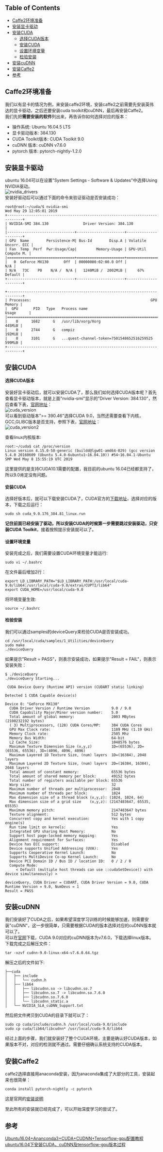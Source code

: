 ## Table of Contents
- [Caffe2环境准备](#env)
- [安装显卡驱动](#drivers)
- [安装CUDA](#cuda)
    - [选择CUDA版本](#cuda_version)
    - [安装CUDA](#cuda_install)
    - [设置环境变量](#cuda_env)
    - [检验安装](#cuda_check)
- [安装cuDNN](#cudnn)
- [安装Caffe2](#caffe2)
- [参考](#reference)

<a name="env" />

## Caffe2环境准备
我们以有显卡的情况为例，来安装caffe2环境，安装caffe2之前需要先安装英伟达的显卡驱动，之后还要安装cuda toolkit和cuDNN，最后再安装Caffe2。  
我们先把**需要安装的软件**列出来，再告诉你如何选择对应的版本：  
* 操作系统: Ubuntu 16.04.5 LTS
* 显卡驱动版本: 384.130
* CUDA Toolkit版本: CUDA Toolkit 9.0
* cuDNN 版本: cuDNN v7.6.0
* pytorch 版本: pytorch-nightly-1.2.0

<a name="drivers" />

## 安装显卡驱动
ubuntu 16.04可以在设置"System Settings - Software & Updates"中选择Using NVIDIA驱动。  
![nvidia_drivers](../img/nvidia_drivers.png)  
安装好驱动后可以通过下面的命令来验证驱动是否安装成功：  
```
root@root:~/cuda/$ nvidia-smi
Wed May 29 12:05:01 2019       
+-----------------------------------------------------------------------------+
| NVIDIA-SMI 384.130                Driver Version: 384.130                   |
|-------------------------------+----------------------+----------------------+
| GPU  Name        Persistence-M| Bus-Id        Disp.A | Volatile Uncorr. ECC |
| Fan  Temp  Perf  Pwr:Usage/Cap|         Memory-Usage | GPU-Util  Compute M. |
|===============================+======================+======================|
|   0  GeForce MX130       Off  | 00000000:02:00.0 Off |                  N/A |
| N/A   73C    P0    N/A /  N/A |   1240MiB /  2002MiB |     67%      Default |
+-------------------------------+----------------------+----------------------+
                                                                               
+-----------------------------------------------------------------------------+
| Processes:                                                       GPU Memory |
|  GPU       PID   Type   Process name                             Usage      |
|=============================================================================|
|    0      1682      G   /usr/lib/xorg/Xorg                           445MiB |
|    0      2744      G   compiz                                       192MiB |
|    0      3101      G   ...quest-channel-token=7501548652516259525   599MiB |
+-----------------------------------------------------------------------------+
```

<a name="cuda" />

## 安装CUDA

<a name="cuda_version" />

#### 选择CUDA版本
安装好显卡驱动后，就可以安装CUDA了，那么我们如何选择CUDA版本呢？首先查看显卡驱动版本，就是上面"nvidia-smi"显示的"Driver Version: 384.130"，然后查看下表，[官网地址](https://docs.nvidia.com/cuda/cuda-toolkit-release-notes/index.html)：  
![cuda_version](../img/cuda_version.png)  
可以看到驱动版本">= 390.46"选择CUDA 9.0，当然还需要查看下内核，GCC,GLIBC版本是否支持，参照下表，[官网地址](https://docs.nvidia.com/cuda/cuda-installation-guide-linux/index.html)：  
![cuda_version2](../img/cuda_version2.png)  

查看linux内核版本:  
```
root:~/cuda$ cat /proc/version
Linux version 4.15.0-50-generic (buildd@lgw01-amd64-029) (gcc version 5.4.0 20160609 (Ubuntu 5.4.0-6ubuntu1~16.04.10)) #54~16.04.1-Ubuntu SMP Wed May 8 15:55:19 UTC 2019

```

这里提供的是支持CUDA10.1需要的配置，我目前的ubuntu 16.04已经都支持了，所以9.0肯定没有问题。  

<a name="cuda_install" />

#### 安装CUDA
选择好版本后，就可以下载安装CUDA了，CUDA官方的[下载地址](https://developer.nvidia.com/cuda-toolkit-archive)，选择对应的版本，下载之后运行：  
```
sudo sh cuda_9.0.176_384.81_linux.run
```
**记住前面已经安装了驱动，所以安装CUDA的时候第一步需要跳过安装驱动，只安装CUDA Toolkit**，接着按照提示安装就可以了。


<a name="cuda_env" />

#### 设置环境变量
安装完成之后，我们需要设置CUDA环境变量才能运行:  
```
sudo vi ~/.bashrc
```
在文件最后增加2行：  
```
export LD_LIBRARY_PATH="$LD_LIBRARY_PATH:/usr/local/cuda-9.0/lib64:/usr/local/cuda-9.0/extras/CUPTI/lib64"
export CUDA_HOME=/usr/local/cuda-9.0
```
将环境变量生效:  
```
source ~/.bashrc
```

<a name="cuda_check" />

#### 检验安装
我们可以通过samples的deviceQuery来检验CUDA是否安装成功。  
```
cd /usr/local/cuda/samples/1_Utilities/deviceQuery 
sudo make
./deviceQuery
```
如果提示"Result = PASS"，则表示安装成功，如果提示"Result = FAIL"，则表示安装失败：  
```
$ ./deviceQuery 
./deviceQuery Starting...

 CUDA Device Query (Runtime API) version (CUDART static linking)

Detected 1 CUDA Capable device(s)

Device 0: "GeForce MX130"
  CUDA Driver Version / Runtime Version          9.0 / 9.0
  CUDA Capability Major/Minor version number:    5.0
  Total amount of global memory:                 2003 MBytes (2100232192 bytes)
  ( 3) Multiprocessors, (128) CUDA Cores/MP:     384 CUDA Cores
  GPU Max Clock rate:                            1189 MHz (1.19 GHz)
  Memory Clock rate:                             2505 Mhz
  Memory Bus Width:                              64-bit
  L2 Cache Size:                                 1048576 bytes
  Maximum Texture Dimension Size (x,y,z)         1D=(65536), 2D=(65536, 65536), 3D=(4096, 4096, 4096)
  Maximum Layered 1D Texture Size, (num) layers  1D=(16384), 2048 layers
  Maximum Layered 2D Texture Size, (num) layers  2D=(16384, 16384), 2048 layers
  Total amount of constant memory:               65536 bytes
  Total amount of shared memory per block:       49152 bytes
  Total number of registers available per block: 65536
  Warp size:                                     32
  Maximum number of threads per multiprocessor:  2048
  Maximum number of threads per block:           1024
  Max dimension size of a thread block (x,y,z): (1024, 1024, 64)
  Max dimension size of a grid size    (x,y,z): (2147483647, 65535, 65535)
  Maximum memory pitch:                          2147483647 bytes
  Texture alignment:                             512 bytes
  Concurrent copy and kernel execution:          Yes with 1 copy engine(s)
  Run time limit on kernels:                     Yes
  Integrated GPU sharing Host Memory:            No
  Support host page-locked memory mapping:       Yes
  Alignment requirement for Surfaces:            Yes
  Device has ECC support:                        Disabled
  Device supports Unified Addressing (UVA):      Yes
  Supports Cooperative Kernel Launch:            No
  Supports MultiDevice Co-op Kernel Launch:      No
  Device PCI Domain ID / Bus ID / location ID:   0 / 2 / 0
  Compute Mode:
     < Default (multiple host threads can use ::cudaSetDevice() with device simultaneously) >

deviceQuery, CUDA Driver = CUDART, CUDA Driver Version = 9.0, CUDA Runtime Version = 9.0, NumDevs = 1
Result = PASS
```

<a name="cudnn" />

## 安装cuDNN
我们安装好了CUDA之后，如果希望深度学习训练的时候能够加速，则需要安装"cuDNN"，这一步很简单，只需要根据CUDA的版本选择对应的cuDNN版本就可以了。  
可以在[官网](https://developer.nvidia.com/rdp/cudnn-download)下载，CUDA 9.0对应的cuDNN版本为v7.6.0，下载选择linux版本。  
下载完成之后解压文件：  
```
tar -xzvf cudnn-9.0-linux-x64-v7.6.0.64.tgz
```
解压之后的文件如下:  
```
├──cuda
│   ├── include
│   │   └── cudnn.h
│   ├── lib64
│   │   ├── libcudnn.so -> libcudnn.so.7
│   │   ├── libcudnn.so.7 -> libcudnn.so.7.6.0
│   │   ├── libcudnn.so.7.6.0
│   │   └── libcudnn_static.a
│   └── NVIDIA_SLA_cuDNN_Support.txt
```
然后把文件拷贝到CUDA的目录下就可以了：  
```
sudo cp cuda/include/cudnn.h /usr/local/cuda-9.0/include
sudo cp cuda/lib64/libcudnn* /usr/local/cuda-9.0/lib64
```

经过上面的步骤，我们就安装好了整个CUDA环境，主要是确认好CUDA版本，如果版本不对，对应的检测就不通过。需要仔细确认系统支持的CUDA版本。  


<a name="caffe2" />

## 安装Caffe2
caffe2选择直接用anaconda安装，因为anaconda集成了大部分的工具，安装起来也很简单：
```
conda install pytorch-nightly -c pytorch
```
这是官网的[安装说明](https://caffe2.ai/docs/getting-started.html?platform=ubuntu&configuration=prebuilt)  


至此所有的安装就已经完成了，可以开始深度学习的尝试了。  

<a name="reference" />

## 参考
[Ubuntu16.04+Ananconda3+CUDA+CUDNN+Tensorflow-gpu配置教程](https://zhuanlan.zhihu.com/p/37569310)  
[ubuntu16.04下安装CUDA，cuDNN及tensorflow-gpu版本过程](https://blog.csdn.net/u014595019/article/details/53732015)  
